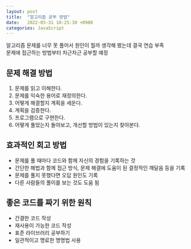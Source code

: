 ```yaml
---
layout: post
title:  "알고리즘 공부 방법"
date:   2022-05-31 10:25:30 +0900
categories: JavaScript
---
```


알고리즘 문제를 너무 못 풀어서 원인이 뭘까 생각해 봤는데 결국 연습 부족  
문제에 접근하는 방법부터 차근차근 공부할 예정  

## 문제 해결 방법
1. 문제를 읽고 이해한다.
2. 문제를 익숙한 용어로 재정의한다.
3. 어떻게 해결할지 계획을 세운다.
4. 계획을 검증한다.
5. 프로그램으로 구현한다.
6. 어떻게 풀었는지 돌아보고, 개선할 방법이 있는지 찾아본다. 

## 효과적인 회고 방법
- 문제를 풀 때마다 코드와 함께 자신의 경험을 기록하는 것
- 간단한 해법과 함께 접근 방식, 문제 해결에 도움이 된 결정적인 깨달음 등을 기록
- 문제를 풀지 못했다면 오답 원인도 기록
- 다른 사람들의 풀이를 보는 것도 도움 됨

## 좋은 코드를 짜기 위한 원칙
- 간결한 코드 작성
- 재사용이 가능한 코드 작성
- 표준 라이브러리 공부하기
- 일관적이고 명료한 명명법 사용 
